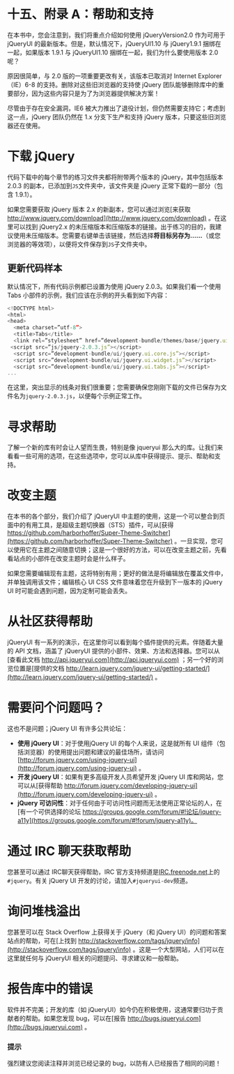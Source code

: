 # 十五、附录 A：帮助和支持

在本书中，您会注意到，我们将重点介绍如何使用 jQueryVersion2.0 作为可用于 jQueryUI 的最新版本。但是，默认情况下，jQueryUI1.10 与 jQuery1.9.1 捆绑在一起，如果版本 1.9.1 与 jQueryUI1.10 捆绑在一起，我们为什么要使用版本 2.0 呢？

原因很简单，与 2.0 版的一项重要更改有关，该版本已取消对 Internet Explorer（IE）6-8 的支持。删除对这些旧浏览器的支持使 jQuery 团队能够删除库中的重要部分，因为这些内容只是为了为浏览器提供解决方案！

尽管由于存在安全漏洞，IE6 被大力推出了退役计划，但仍然需要支持它；考虑到这一点，jQuery 团队仍然在 1.x 分支下生产和支持 jQuery 版本，只要这些旧浏览器还在使用。

# 下载 jQuery

代码下载中的每个章节的练习文件夹都将附带两个版本的 jQuery，其中包括版本 2.0.3 的副本，已添加到`JS`文件夹中，该文件夹是 jQuery 正常下载的一部分（包含 1.9.1）。

如果您需要获取 jQuery 版本 2.x 的新副本，您可以通过浏览[来获取 http://www.jquery.com/download](http://www.jquery.com/download) 。在这里可以找到 jQuery2.x 的未压缩版本和压缩版本的链接。出于练习的目的，我建议使用未压缩版本。您需要右键单击该链接，然后选择**将目标另存为……**（或您浏览器的等效项），以便将文件保存到`JS`子文件夹中。

## 更新代码样本

默认情况下，所有代码示例都已设置为使用 jQuery 2.0.3。如果我们看一个使用 Tabs 小部件的示例，我们应该在示例的开头看到如下内容：

```js
<!DOCTYPE html>
<html>
<head>
  <meta charset=”utf-8”>
  <title>Tabs</title>
  <link rel=”stylesheet” href=”development-bundle/themes/base/jquery.ui.all.css”>
 <script src=”js/jquery-2.0.3.js”></script>
  <script src=”development-bundle/ui/jquery.ui.core.js”></script>
  <script src=”development-bundle/ui/jquery.ui.widget.js”></script>
  <script src=”development-bundle/ui/jquery.ui.tabs.js”></script>
...
```

在这里，突出显示的线条对我们很重要；您需要确保您刚刚下载的文件已保存为文件名为`jquery-2.0.3.js`，以便每个示例正常工作。

# 寻求帮助

了解一个新的库有时会让人望而生畏，特别是像 jqueryui 那么大的库。让我们来看看一些可用的选项，在这些选项中，您可以从库中获得提示、提示、帮助和支持。

# 改变主题

在本书的各个部分，我们介绍了 jQueryUI 中主题的使用，这是一个可以整合到页面中的有用工具，是超级主题切换器（STS）插件，可从[获得 https://github.com/harborhoffer/Super-Theme-Switcher](https://github.com/harborhoffer/Super-Theme-Switcher) 。一旦实现，您可以使用它在主题之间随意切换；这是一个很好的方法，可以在改变主题之前，先看看站点的小部件在改变主题时会是什么样子。

如果您需要编辑现有主题，这将特别有用；更好的做法是将编辑放在覆盖文件中，并单独调用该文件；编辑核心 UI CSS 文件意味着您在升级到下一版本的 jQuery UI 时可能会遇到问题，因为定制可能会丢失。

# 从社区获得帮助

jQueryUI 有一系列的演示，在这里你可以看到每个插件提供的元素。伴随着大量的 API 文档，涵盖了 jQueryUI 提供的小部件、效果、方法和选择器。您可以从[查看此文档 http://api.jqueryui.com](http://api.jqueryui.com) ；另一个好的浏览位置是[提供的文档 http://learn.jquery.com/jquery-ui/getting-started/](http://learn.jquery.com/jquery-ui/getting-started/) 。

# 需要问个问题吗？

这也不是问题；jQuery UI 有许多公共论坛：

*   **使用 jQuery UI**：对于使用jQuery UI 的每个人来说，这是就所有 UI 组件（包括浏览器）的使用提出问题和建议的最佳场所，请访问[http://forum.jquery.com/using-jquery-ui](http://forum.jquery.com/using-jquery-ui) 。
*   **开发 jQuery UI**：如果有更多高级开发人员希望开发 jQuery UI 库和网站，您可以从[获得帮助 http://forum.jquery.com/developing-jquery-ui](http://forum.jquery.com/developing-jquery-ui) 。
*   **jQuery 可访问性**：对于任何由于可访问性问题而无法使用正常论坛的人，在[有一个可供选择的论坛 https://groups.google.com/forum/#!论坛/jquery-a11y](https://groups.google.com/forum/#!forum/jquery-a11y)。

# 通过 IRC 聊天获取帮助

您甚至可以通过 IRC聊天获得帮助，IRC 官方支持频道是[IRC.freenode.net](http://irc.freenode.net)上的`#jquery`。有关 jQuery UI 开发的讨论，请加入`#jqueryui-dev`频道。

# 询问堆栈溢出

您甚至可以在 Stack Overflow 上获得关于 jQuery（和 jQuery UI）的问题和答案站点的帮助，可在[上找到 http://stackoverflow.com/tags/jquery/info](http://stackoverflow.com/tags/jquery/info) 。这是一个大型网站，人们可以在这里就任何与 jQueryUI 相关的问题提问、寻求建议和一般帮助。

# 报告库中的错误

软件并不完美；开发的库（如 jQueryUI）如今仍在积极使用，这通常要归功于贡献者的帮助。如果您发现 bug，可以在[报告 http://bugs.jqueryui.com](http://bugs.jqueryui.com) 。

### 提示

强烈建议您阅读注释并浏览已经记录的 bug，以防有人已经报告了相同的问题！